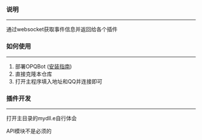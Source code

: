 ### 说明
----
通过websocket获取事件信息并返回给各个插件

### 如何使用
----
1. 部署OPQBot \([安装指南](https://github.com/OPQBOT/OPQ/wiki/%E5%AE%89%E8%A3%85%E6%8C%87%E5%8D%97)\)
2. 直接克隆本仓库
3. 打开主程序填入地址和QQ并连接即可

### 插件开发

----
打开主目录的mydll.e自行体会

API模块不是必须的